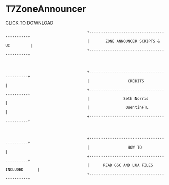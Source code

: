 # T7ZoneAnnouncer

[CLICK TO DOWNLOAD](https://github.com/quentinmarques0/T7ZoneAnnouncer/archive/refs/tags/2.0.zip)
                                        
                                        +-------------------------------------------+
                                        |       ZONE ANNOUNCER SCRIPTS & UI         |
                                        +-------------------------------------------+



                                        +-------------------------------------------+
                                        |                 CREDITS                   |
                                        +-------------------------------------------+
                                        |               Seth Norris                 |
                                        |                QuentinFTL                 |
                                        +-------------------------------------------+



                                        +-------------------------------------------+
                                        |                 HOW TO                    |
                                        +-------------------------------------------+
                                        |      READ GSC AND LUA FILES INCLUDED      |
                                        +-------------------------------------------+
